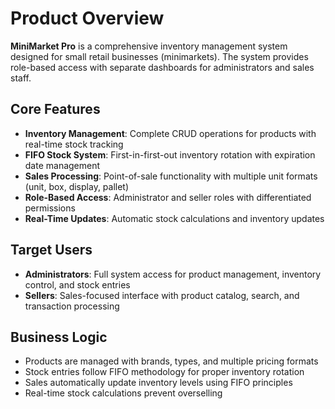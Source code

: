 # Product Overview

**MiniMarket Pro** is a comprehensive inventory management system designed for small retail businesses (minimarkets). The system provides role-based access with separate dashboards for administrators and sales staff.

## Core Features

- **Inventory Management**: Complete CRUD operations for products with real-time stock tracking
- **FIFO Stock System**: First-in-first-out inventory rotation with expiration date management
- **Sales Processing**: Point-of-sale functionality with multiple unit formats (unit, box, display, pallet)
- **Role-Based Access**: Administrator and seller roles with differentiated permissions
- **Real-Time Updates**: Automatic stock calculations and inventory updates

## Target Users

- **Administrators**: Full system access for product management, inventory control, and stock entries
- **Sellers**: Sales-focused interface with product catalog, search, and transaction processing

## Business Logic

- Products are managed with brands, types, and multiple pricing formats
- Stock entries follow FIFO methodology for proper inventory rotation
- Sales automatically update inventory levels using FIFO principles
- Real-time stock calculations prevent overselling